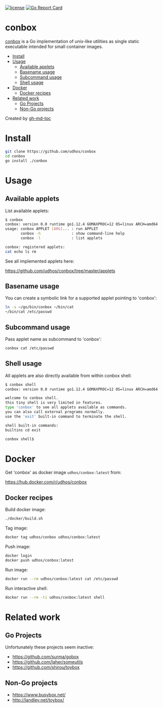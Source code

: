 [![license](http://img.shields.io/badge/license-MIT-blue.svg)](https://github.com/udhos/conbox/blob/master/LICENSE)
[![Go Report Card](https://goreportcard.com/badge/github.com/udhos/conbox)](https://goreportcard.com/report/github.com/udhos/conbox)

# conbox
[conbox](https://github.com/udhos/conbox) is a Go implementation of unix-like utilities as single static executable intended for small container images.

* [Install](#install)
* [Usage](#usage)
  * [Available applets](#available-applets)
  * [Basename usage](#basename-usage)
  * [Subcommand usage](#subcommand-usage)
  * [Shell usage](#shell-usage)
* [Docker](#docker)
  * [Docker recipes](#docker-recipes)
* [Related work](#related-work)
  * [Go Projects](#go-projects)
  * [Non\-Go projects](#non-go-projects)

Created by [gh-md-toc](https://github.com/ekalinin/github-markdown-toc.go)

# Install

```bash
git clone https://github.com/udhos/conbox
cd conbox
go install ./conbox
```

# Usage

## Available applets

List available applets:

```bash
$ conbox
conbox: version 0.0 runtime go1.12.4 GOMAXPROC=12 OS=linux ARCH=amd64
usage: conbox APPLET [ARG]... : run APPLET
       conbox -h              : show command-line help
       conbox -l              : list applets

conbox: registered applets:
cat echo ls rm 
```

See all implemented applets here:

https://github.com/udhos/conbox/tree/master/applets

## Basename usage

You can create a symbolic link for a supported applet pointing to 'conbox':

```bash
ln -s ~/go/bin/conbox ~/bin/cat
~/bin/cat /etc/passwd
```

## Subcommand usage

Pass applet name as subcommand to 'conbox':

```bash
conbox cat /etc/passwd
```

## Shell usage

All applets are also directly available from within conbox shell:

```bash
$ conbox shell
conbox: version 0.0 runtime go1.12.4 GOMAXPROC=12 OS=linux ARCH=amd64

welcome to conbox shell.
this tiny shell is very limited in features.
type 'conbox' to see all applets available as commands.
you can also call external programs normally.
use the 'exit' built-in command to terminate the shell.

shell built-in commands:
builtins cd exit 

conbox shell$ 
```

# Docker

Get 'conbox' as docker image `udhos/conbox:latest` from:

https://hub.docker.com/r/udhos/conbox

## Docker recipes

Build docker image:

```bash
./docker/build.sh
```

Tag image:

```bash
docker tag udhos/conbox udhos/conbox:latest
```

Push image:

```bash
docker login
docker push udhos/conbox:latest
```

Run image:

```bash
docker run --rm udhos/conbox:latest cat /etc/passwd
```

Run interactive shell:

```bash
docker run --rm -ti udhos/conbox:latest shell
```

# Related work

## Go Projects

Unfortunately these projects seem inactive:

- https://github.com/surma/gobox
- https://github.com/laher/someutils
- https://github.com/shirou/toybox

## Non-Go projects

- https://www.busybox.net/
- http://landley.net/toybox/
